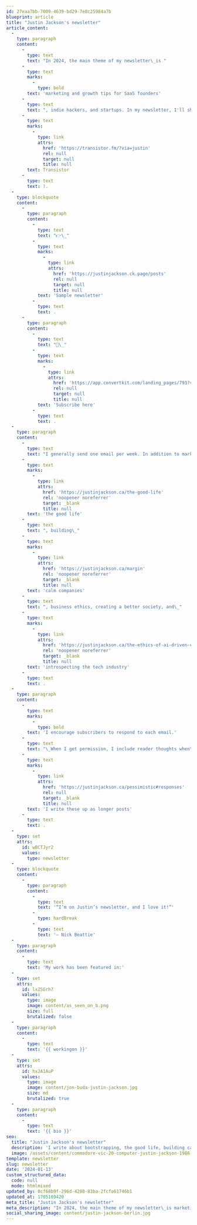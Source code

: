 ```yaml
---
id: 27eaa7bb-7009-4639-bd29-7e8c25984a7b
blueprint: article
title: "Justin Jackson's newsletter"
article_content:
  -
    type: paragraph
    content:
      -
        type: text
        text: "In 2024, the main theme of my newsletter\_is "
      -
        type: text
        marks:
          -
            type: bold
        text: 'marketing and growth tips for SaaS founders'
      -
        type: text
        text: ", indie hackers, and startups. In my newsletter, I'll share many experiments I run with my company ("
      -
        type: text
        marks:
          -
            type: link
            attrs:
              href: 'https://transistor.fm/?via=justin'
              rel: null
              target: null
              title: null
        text: Transistor
      -
        type: text
        text: ).
  -
    type: blockquote
    content:
      -
        type: paragraph
        content:
          -
            type: text
            text: "👉\_"
          -
            type: text
            marks:
              -
                type: link
                attrs:
                  href: 'https://justinjackson.ck.page/posts'
                  rel: null
                  target: null
                  title: null
            text: 'Sample newsletter'
          -
            type: text
            text: .
      -
        type: paragraph
        content:
          -
            type: text
            text: "📧\_"
          -
            type: text
            marks:
              -
                type: link
                attrs:
                  href: 'https://app.convertkit.com/landing_pages/793?v=7'
                  rel: null
                  target: null
                  title: null
            text: 'Subscribe here'
          -
            type: text
            text: .
  -
    type: paragraph
    content:
      -
        type: text
        text: "I generally send one email per week. In addition to marketing topics, I write about bootstrapping,\_"
      -
        type: text
        marks:
          -
            type: link
            attrs:
              href: 'https://justinjackson.ca/the-good-life'
              rel: 'noopener noreferrer'
              target: _blank
              title: null
        text: 'the good life'
      -
        type: text
        text: ", building\_"
      -
        type: text
        marks:
          -
            type: link
            attrs:
              href: 'https://justinjackson.ca/margin'
              rel: 'noopener noreferrer'
              target: _blank
              title: null
        text: 'calm companies'
      -
        type: text
        text: ", business ethics, creating a better society, and\_"
      -
        type: text
        marks:
          -
            type: link
            attrs:
              href: 'https://justinjackson.ca/the-ethics-of-ai-driven-content'
              rel: 'noopener noreferrer'
              target: _blank
              title: null
        text: 'introspecting the tech industry'
      -
        type: text
        text: .​
  -
    type: paragraph
    content:
      -
        type: text
        marks:
          -
            type: bold
        text: 'I encourage subscribers to respond to each email.'
      -
        type: text
        text: "\_When I get permission, I include reader thoughts when\_"
      -
        type: text
        marks:
          -
            type: link
            attrs:
              href: 'https://justinjackson.ca/pessimistic#responses'
              rel: null
              target: _blank
              title: null
        text: 'I write these up as longer posts'
      -
        type: text
        text: .
  -
    type: set
    attrs:
      id: wBCTJyr2
      values:
        type: newsletter
  -
    type: blockquote
    content:
      -
        type: paragraph
        content:
          -
            type: text
            text: '“I’m on Justin’s newsletter, and I love it!”'
          -
            type: hardBreak
          -
            type: text
            text: '– Nick Beattie'
  -
    type: paragraph
    content:
      -
        type: text
        text: 'My work has been featured in:'
  -
    type: set
    attrs:
      id: lxZSGrh7
      values:
        type: image
        image: content/as_seen_on_b.png
        size: full
        brutalized: false
  -
    type: paragraph
    content:
      -
        type: text
        text: '{{ workingon }}'
  -
    type: set
    attrs:
      id: hx2A1AuP
      values:
        type: image
        image: content/jon-buda-justin-jackson.jpg
        size: md
        brutalized: true
  -
    type: paragraph
    content:
      -
        type: text
        text: '{{ bio }}'
seo:
  title: "Justin Jackson's newsletter"
  description: 'I write about bootstrapping, the good life, building calm companies, business ethics, creating a better society, and introspecting the tech industry.​'
  image: /assets/content/commodore-vic-20-computer-justin-jackson-1986-basic-1024x838.jpg
template: newsletter
slug: newsletter
date: '2024-01-13'
custom_structured_data:
  code: null
  mode: htmlmixed
updated_by: 0cf68b9f-296d-4280-83ba-2fcfa61746b1
updated_at: 1705189420
meta_title: "Justin Jackson's newsletter"
meta_description: "In 2024, the main theme of my newsletter\_is marketing and growth tips for SaaS founders, indie hackers, and startups. In my newsletter, I'll share many experiments I run with my company (Transistor)."
social_sharing_image: content/justin-jackson-berlin.jpg
---
```

